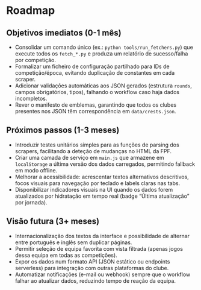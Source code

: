 # Roadmap

## Objetivos imediatos (0-1 mês)

- Consolidar um comando único (ex.: `python tools/run_fetchers.py`) que execute todos os `fetch_*.py` e produza um relatório de sucesso/falha por competição.
- Formalizar um ficheiro de configuração partilhado para IDs de competição/época, evitando duplicação de constantes em cada scraper.
- Adicionar validações automáticas aos JSON gerados (estrutura `rounds`, campos obrigatórios, tipos), falhando o workflow caso haja dados incompletos.
- Rever o manifesto de emblemas, garantindo que todos os clubes presentes nos JSON têm correspondência em `data/crests.json`.

## Próximos passos (1-3 meses)

- Introduzir testes unitários simples para as funções de parsing dos scrapers, facilitando a deteção de mudanças no HTML da FPF.
- Criar uma camada de serviço em `main.js` que armazene em `localStorage` a última versão dos dados carregados, permitindo fallback em modo offline.
- Melhorar a acessibilidade: acrescentar textos alternativos descritivos, focos visuais para navegação por teclado e labels claras nas tabs.
- Disponibilizar indicadores visuais na UI quando os dados forem atualizados por hidratação em tempo real (badge “Última atualização” por jornada).

## Visão futura (3+ meses)

- Internacionalização dos textos da interface e possibilidade de alternar entre português e inglês sem duplicar páginas.
- Permitir seleção de equipa favorita com vista filtrada (apenas jogos dessa equipa em todas as competições).
- Expor os dados num formato API (JSON estático ou endpoints serverless) para integração com outras plataformas do clube.
- Automatizar notificações (e-mail ou webhook) sempre que o workflow falhar ao atualizar dados, reduzindo tempo de reação da equipa.
